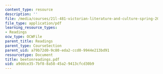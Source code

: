 ```yaml
---
content_type: resource
description: ''
file: /media/courses/21l-481-victorian-literature-and-culture-spring-2003/a9ddce357bf88a5845a29413cfcd30b9_beetonreadings.pdf
file_type: application/pdf
learning_resource_types:
- Readings
ocw_type: OCWFile
parent_title: Readings
parent_type: CourseSection
parent_uid: a79b72d0-9c80-eda2-ccd0-9944e213bd91
resourcetype: Document
title: beetonreadings.pdf
uid: a9ddce35-7bf8-8a58-45a2-9413cfcd30b9
---
```

